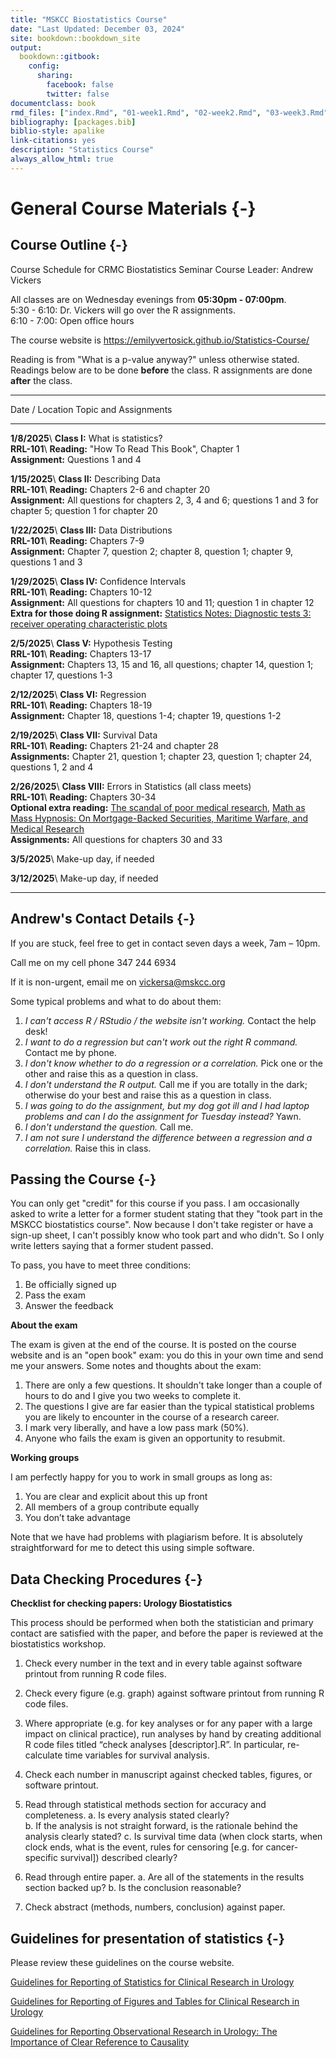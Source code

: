 ```yaml
--- 
title: "MSKCC Biostatistics Course"
date: "Last Updated: December 03, 2024"
site: bookdown::bookdown_site
output:
  bookdown::gitbook:
    config:
      sharing:
        facebook: false
        twitter: false
documentclass: book
rmd_files: ["index.Rmd", "01-week1.Rmd", "02-week2.Rmd", "03-week3.Rmd", "04-week4.Rmd", "05-week5.Rmd", "06-week6.Rmd", "07-week7.Rmd", "08-week8.Rmd", "09-answers.Rmd", "10-exam.Rmd"]
bibliography: [packages.bib]
biblio-style: apalike
link-citations: yes
description: "Statistics Course"
always_allow_html: true
---
```




# General Course Materials {-}

## Course Outline {-}

Course Schedule for CRMC Biostatistics Seminar
Course Leader: Andrew Vickers

All classes are on Wednesday evenings from **05:30pm - 07:00pm**.<br>
5:30 - 6:10: Dr. Vickers will go over the R assignments.<br>
6:10 - 7:00: Open office hours

The course website is https://emilyvertosick.github.io/Statistics-Course/  

Reading is from "What is a p-value anyway?" unless otherwise stated.
Readings below are to be done **before** the class.
R assignments are done **after** the class.

-----------------------------------------------------
Date / Location     Topic and Assignments
---------------     ---------------------------------
**1/8/2025**\       **Class I:** What is statistics?\
**RRL-101**\         **Reading:** "How To Read This Book", Chapter 1\
                    **Assignment:** Questions 1 and 4

**1/15/2025**\      **Class II:** Describing Data\
**RRL-101**\        **Reading:** Chapters 2-6 and chapter 20\
                    **Assignment:** All questions for chapters 2, 3, 4 and 6; questions 1 and 3 for chapter 5; question 1 for chapter 20
                    
**1/22/2025**\      **Class III:** Data Distributions\
**RRL-101**\        **Reading:** Chapters 7-9\
                    **Assignment:** Chapter 7, question 2; chapter 8, question 1; chapter 9, questions 1 and 3
                    
**1/29/2025**\       **Class IV:** Confidence Intervals\
**RRL-101**\        **Reading:** Chapters 10-12\
                    **Assignment:** All questions for chapters 10 and 11; question 1 in chapter 12\
                    **Extra for those doing R assignment:** [Statistics Notes: Diagnostic tests 3: receiver operating characteristic plots](https://www.bmj.com/content/309/6948/188.full)
                    
**2/5/2025**\       **Class V:** Hypothesis Testing\
**RRL-101**\        **Reading:** Chapters 13-17\
                    **Assignment:** Chapters 13, 15 and 16, all questions; chapter 14, question 1; chapter 17, questions 1-3
                    
**2/12/2025**\      **Class VI:** Regression\
**RRL-101**\            **Reading:** Chapters 18-19\
                    **Assignment:** Chapter 18, questions 1-4; chapter 19, questions 1-2
                    
**2/19/2025**\       **Class VII:** Survival Data\
**RRL-101**\            **Reading:** Chapters 21-24 and chapter 28\
                    **Assignments:** Chapter 21, question 1; chapter 23, question 1; chapter 24, questions 1, 2 and 4
                    
**2/26/2025**\       **Class VIII:** Errors in Statistics (all class meets)\
**RRL-101**\            **Reading:** Chapters 30-34\
                    **Optional extra reading:**
                    [The scandal of poor medical research](https://www.bmj.com/content/308/6924/283.full), 
                    [Math as Mass Hypnosis: On Mortgage-Backed Securities, Maritime Warfare, and Medical Research](https://www.medscape.com/viewarticle/714772)\
                    **Assignments:** All questions for chapters 30 and 33
                    
**3/5/2025**\      Make-up day, if needed

**3/12/2025**\      Make-up day, if needed
                    
-----------------------------------------------------

## Andrew's Contact Details {-}

If you are stuck, feel free to get in contact seven days a week, 7am – 10pm. 

Call me on my cell phone 347 244 6934 

If it is non-urgent, email me on vickersa@mskcc.org

Some typical problems and what to do about them:

1. _I can't access R / RStudio / the website isn't working._ Contact the help desk!
2. _I want to do a regression but can't work out the right R command._ Contact me by phone.
3. _I don't know whether to do a regression or a correlation._ Pick one or the other and raise this as a question in class.
4. _I don't understand the R output._ Call me if you are totally in the dark; otherwise do your best and raise this as a question in class.
5. _I was going to do the assignment, but my dog got ill and I had laptop problems and can I do the assignment for Tuesday instead?_ Yawn.
6. _I don't understand the question._ Call me.
7. _I am not sure I understand the difference between a regression and a correlation._ Raise this in class.

## Passing the Course {-}

You can only get "credit" for this course if you pass. I am occasionally asked to write a letter for a former student stating that they "took part in the MSKCC biostatistics course". Now because I don't take register or have a sign-up sheet, I can't possibly know who took part and who didn't. So I only write letters saying that a former student passed.

To pass, you have to meet three conditions:

1. Be officially signed up
2. Pass the exam
3. Answer the feedback

**About the exam**

The exam is given at the end of the course. It is posted on the course website and is an "open book" exam: you do this in your own time and send me your answers. Some notes and thoughts about the exam:

1. There are only a few questions. It shouldn't take longer than a couple of hours to do and I give you two weeks to complete it.
2. The questions I give are far easier than the typical statistical problems you are likely to encounter in the course of a research career. 
3. I mark very liberally, and have a low pass mark (50%).
4. Anyone who fails the exam is given an opportunity to resubmit.

**Working groups**

I am perfectly happy for you to work in small groups as long as:

1. You are clear and explicit about this up front
2. All members of a group contribute equally
3. You don’t take advantage

Note that we have had problems with plagiarism before. It is absolutely straightforward for me to detect this using simple software. 

## Data Checking Procedures {-}

**Checklist for checking papers: Urology Biostatistics**

This process should be performed when both the statistician and primary contact are satisfied with the paper, and before the paper is reviewed at the biostatistics workshop.

1) Check every number in the text and in every table against software printout from running R code files.

2) Check every figure (e.g. graph) against software printout from running R code files.

3) Where appropriate (e.g. for key analyses or for any paper with a large impact on clinical practice), run analyses by hand by creating additional R code files titled “check analyses [descriptor].R”. In particular, re-calculate time variables for survival analysis.

4) Check each number in manuscript against checked tables, figures, or software printout.

5) Read through statistical methods section for accuracy and completeness.
    a. Is every analysis stated clearly?  
    b. If the analysis is not straight forward, is the rationale behind the analysis clearly stated?
    c. Is survival time data (when clock starts, when clock ends, what is the event, rules for censoring [e.g. for cancer-specific survival]) described clearly?

6) Read through entire paper.
    a. Are all of the statements in the results section backed up?
    b. Is the conclusion reasonable?

7) Check abstract (methods, numbers, conclusion) against paper.

## Guidelines for presentation of statistics {-}

Please review these guidelines on the course website.

[Guidelines for Reporting of Statistics for Clinical Research in Urology](https://github.com/emilyvertosick/Statistics-Course/blob/master/Guidelines%20for%20Reporting%20of%20Statistics%20for%20Clinical%20Research%20in%20Urology.pdf?raw=true)

[Guidelines for Reporting of Figures and Tables for Clinical Research in Urology](https://github.com/emilyvertosick/Statistics-Course/blob/master/Guidelines%20for%20Reporting%20of%20Figures%20and%20Tables.pdf?raw=true)

[Guidelines for Reporting Observational Research in Urology: The Importance of Clear Reference to Causality](https://github.com/emilyvertosick/Statistics-Course/blob/master/Guidelines%20for%20Reporting%20Observational%20Research%20in%20Urology.pdf?raw=true)
